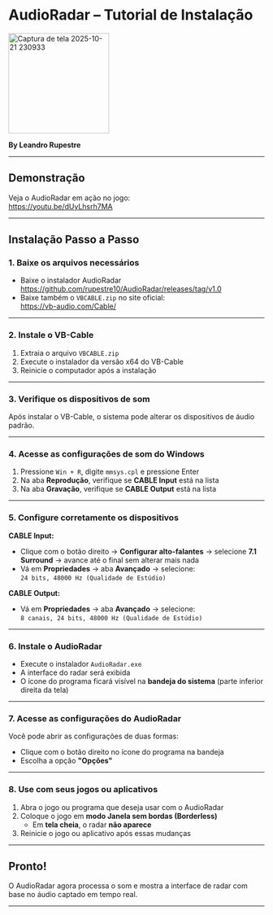 # AudioRadar – Tutorial de Instalação
<img width="198" height="197" alt="Captura de tela 2025-10-21 230933" src="https://github.com/user-attachments/assets/40d03043-ae1b-42ad-8c80-0dba1efd9c35" />



**By Leandro Rupestre**

---

## Demonstração

Veja o AudioRadar em ação no jogo:  
https://youtu.be/dUyLhsrh7MA

---

## Instalação Passo a Passo

### 1. Baixe os arquivos necessários

- Baixe o instalador AudioRadar https://github.com/rupestre10/AudioRadar/releases/tag/v1.0
- Baixe também o `VBCABLE.zip` no site oficial:  
  https://vb-audio.com/Cable/

---

### 2. Instale o VB-Cable

1. Extraia o arquivo `VBCABLE.zip`
2. Execute o instalador da versão x64 do VB-Cable
3. Reinicie o computador após a instalação

---

### 3. Verifique os dispositivos de som

Após instalar o VB-Cable, o sistema pode alterar os dispositivos de áudio padrão.

---

### 4. Acesse as configurações de som do Windows

1. Pressione `Win + R`, digite `mmsys.cpl` e pressione Enter  
2. Na aba **Reprodução**, verifique se **CABLE Input** está na lista  
3. Na aba **Gravação**, verifique se **CABLE Output** está na lista

---

### 5. Configure corretamente os dispositivos

**CABLE Input:**

- Clique com o botão direito → **Configurar alto-falantes** → selecione **7.1 Surround** → avance até o final sem alterar mais nada
- Vá em **Propriedades** → aba **Avançado** → selecione:  
  `24 bits, 48000 Hz (Qualidade de Estúdio)`

**CABLE Output:**

- Vá em **Propriedades** → aba **Avançado** → selecione:  
  `8 canais, 24 bits, 48000 Hz (Qualidade de Estúdio)`

---

### 6. Instale o AudioRadar

- Execute o instalador `AudioRadar.exe`
- A interface do radar será exibida
- O ícone do programa ficará visível na **bandeja do sistema** (parte inferior direita da tela)

---

### 7. Acesse as configurações do AudioRadar

Você pode abrir as configurações de duas formas:

- Clique com o botão direito no ícone do programa na bandeja
- Escolha a opção **"Opções"**

---

### 8. Use com seus jogos ou aplicativos

1. Abra o jogo ou programa que deseja usar com o AudioRadar  
2. Coloque o jogo em **modo Janela sem bordas (Borderless)**  
   - Em **tela cheia**, o radar **não aparece**  
3. Reinicie o jogo ou aplicativo após essas mudanças

---

## Pronto!

O AudioRadar agora processa o som e mostra a interface de radar com base no áudio captado em tempo real.

---
